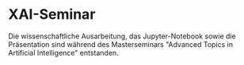 # XAI-Seminar

Die wissenschaftliche Ausarbeitung, das Jupyter-Notebook sowie die Präsentation sind während des Masterseminars "Advanced Topics in Artificial Intelligence" entstanden.
